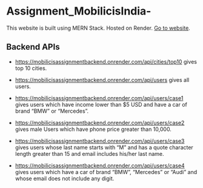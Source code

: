 # Assignment_MobilicisIndia-

This website is built using MERN Stack. Hosted on Render.
[Go to website](https://mobilicisassignment.onrender.com).

## Backend APIs

* https://mobilicisassignmentbackend.onrender.com/api/cities/top10 gives top 10 cities.

* https://mobilicisassignmentbackend.onrender.com/api/users gives all users.

* https://mobilicisassignmentbackend.onrender.com/api/users/case1 gives users which have income lower than $5 USD and have a car of brand “BMW” or “Mercedes”.

* https://mobilicisassignmentbackend.onrender.com/api/users/case2 gives male Users which have phone price greater than 10,000.

* https://mobilicisassignmentbackend.onrender.com/api/users/case3 gives users whose last name starts with “M” and has a quote character length greater than 15 and email includes his/her last name.

* https://mobilicisassignmentbackend.onrender.com/api/users/case4 gives users which have a car of brand “BMW”, “Mercedes” or “Audi” and whose email does not include any digit.


